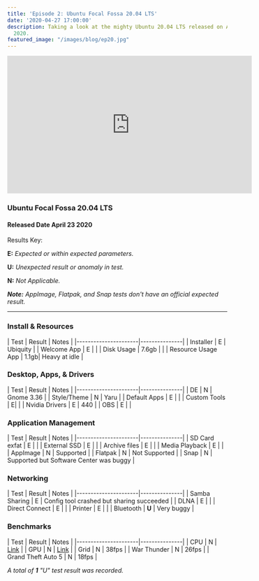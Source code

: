 ```yaml
---
title: 'Episode 2: Ubuntu Focal Fossa 20.04 LTS'
date: '2020-04-27 17:00:00'
description: Taking a look at the mighty Ubuntu 20.04 LTS released on April 23rd of
  2020.
featured_image: "/images/blog/ep20.jpg"
---
```


<iframe width="560" height="315" src="https://www.youtube.com/embed/4olree_yK4M" frameborder="0" allow="accelerometer; autoplay; encrypted-media; gyroscope; picture-in-picture" allowfullscreen></iframe>

### Ubuntu Focal Fossa 20.04 LTS
#### Released Date April 23 2020

Results Key:

**E:** *Expected or within expected parameters.*

**U:** *Unexpected result or anomaly in test.*

**N:** *Not Applicable.*

***Note:** AppImage, Flatpak, and Snap tests don't have an official expected result.*

---

### Install & Resources

| Test | Result   | Notes |
|----------------------|---------------|
| Installer                               | E | Ubiquity |
| Welcome App                  |  E | |
| Disk Usage                         | 7.6gb |  |
| Resource Usage App   |  1.1gb| Heavy at idle |


### Desktop, Apps, & Drivers

| Test | Result   | Notes |
|----------------------|---------------|
| DE                           | N | Gnome 3.36 |
| Style/Theme     |  N | Yaru |
| Default Apps    | E |  |
| Custom Tools   |  E|  |
| Nvidia Drivers   |  E | 440 |
| OBS  | E | |

### Application Management

| Test | Result   | Notes |
|----------------------|---------------|
| SD Card exfat        | E |  |
| External SSD          |  E | |
| Archive files           | E |  |
| Media Playback   |  E |  |
| AppImage               |  N | Supported |
| Flatpak   | N | Not Supported |
| Snap               |  N | Supported but Software Center was buggy |


### Networking

| Test | Result   | Notes |
|----------------------|---------------|
| Samba Sharing        | E | Config tool crashed but sharing succeeded |
| DLNA          |  E | |
| Direct Connect           | E |  |
| Printer   |  E |  |
| Bluetooth               |  **U** | Very buggy |

### Benchmarks

| Test | Result   | Notes |
|----------------------|---------------|
| CPU        | N |  [Link](https://browser.geekbench.com/v5/cpu/1937922) |
| GPU          |  N | [Link](https://browser.geekbench.com/v5/compute/820062) |
| Grid           | N | 38fps |
| War Thunder   |  N | 26fps |
| Grand Theft Auto 5               |  N | 18fps |


*A total of **1** "U" test result was recorded.*
